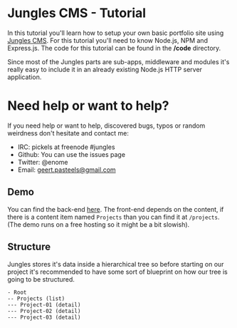 # Jungles CMS - Tutorial

In this tutorial you'll learn how to setup your own basic portfolio site using [Jungles CMS](https://github.com/Enome/jungles). For this tutorial you'll need to know Node.js, NPM and Express.js. The code for this tutorial can be found in the **/code** directory.

Since most of the Jungles parts are sub-apps, middleware and modules it's really easy to include it in an already existing Node.js HTTP server application.

# Need help or want to help?

If you need help or want to help, discovered bugs, typos or random weirdness don't hesitate and contact me:

- IRC: pickels at freenode #jungles
- Github: You can use the issues page
- Twitter: @enome 
- Email: geert.pasteels@gmail.com

## Demo

You can find the back-end [here](http://enome-code.nodejitsu.com/administrator). The front-end depends on the content, if there is a content item named `Projects` than you can find it at `/projects`. (The demo runs on a free hosting so it might be a bit slowish).

## Structure

Jungles stores it's data inside a hierarchical tree so before starting on our project it's recommended to have some sort of blueprint on how our tree is going to be structured.

```
- Root
-- Projects (list)
--- Project-01 (detail)
--- Project-02 (detail)
--- Project-03 (detail)
```
